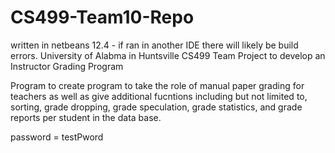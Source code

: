 # CS499-Team10-Repo
written in netbeans 12.4 - if ran in another IDE there will likely be build errors.
University of Alabma in Huntsville CS499 Team Project to develop an Instructor Grading Program

Program to create program to take the role of manual paper grading for teachers as well as give additional fucntions including
but not limited to, sorting, grade dropping, grade speculation, grade statistics, and grade reports per student in the data base.

password = testPword
